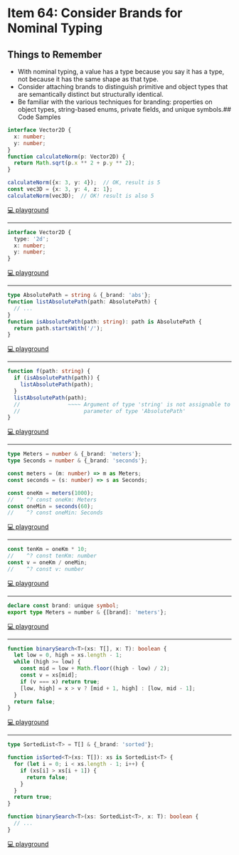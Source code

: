 # Item 64: Consider Brands for Nominal Typing

## Things to Remember

- With nominal typing, a value has a type because you say it has a type, not because it has the same shape as that type.
- Consider attaching brands to distinguish primitive and object types that are semantically distinct but structurally identical.
- Be familiar with the various techniques for branding: properties on object types, string-based enums, private fields, and unique symbols.## Code Samples

```ts
interface Vector2D {
  x: number;
  y: number;
}
function calculateNorm(p: Vector2D) {
  return Math.sqrt(p.x ** 2 + p.y ** 2);
}

calculateNorm({x: 3, y: 4});  // OK, result is 5
const vec3D = {x: 3, y: 4, z: 1};
calculateNorm(vec3D);  // OK! result is also 5
```

[💻 playground](https://www.typescriptlang.org/play/?ts=5.4.5#code/JYOwLgpgTgZghgYwgAgGoQWA9lATAEWQG8AoZZADwC5kQBXAWwCNoBuM5ATxvubZIC+JGHRCZgWEMgRwANgjqy4kAHI4GACgAONdJhwEAlMQ5QIYOlCkBZZQAsAdAGcAjlDDaHFZACofyXGQAamQtB05ff1xDdiESGXlFZQg1KE0iamQAZgAaLhoAFgEY8gB6UuQAeQBpPLMnRTBkYCdkAFZ4yScmgDcMLMIAXmJM3PzkAryALxoARgF2BIUlVXUNPoQBkuRyquqAQmR6xubWuScsdpIgA)

----

```ts
interface Vector2D {
  type: '2d';
  x: number;
  y: number;
}
```

[💻 playground](https://www.typescriptlang.org/play/?ts=5.4.5#code/JYOwLgpgTgZghgYwgAgGoQWA9lATAEWQG8AoZZMATwAcIAuZAclwBNGBuM5ADwZAFcAtgCNoncpT5DRUTgF8SQA)

----

```ts
type AbsolutePath = string & {_brand: 'abs'};
function listAbsolutePath(path: AbsolutePath) {
  // ...
}
function isAbsolutePath(path: string): path is AbsolutePath {
  return path.startsWith('/');
}
```

[💻 playground](https://www.typescriptlang.org/play/?ts=5.4.5#code/C4TwDgpgBAggRgZwPYBsCuwIAUCGwAWUAvFAsAE4CWAdgOZQBkUA3gPpzk7UAmAXFAHIciAQF8A3ACgAZmmoBjYJSTUoKSmXjJ0mXAQAUYPPn5bUGbMYCULSVCgB6B1AB0byaJlzFy1RrM6lgZGBPxkVHRW-CGEGrCI5rrGtvbkEMBo5KoxLmQ45MAIAOqUBgIOAlZSnkA)

----

```ts
function f(path: string) {
  if (isAbsolutePath(path)) {
    listAbsolutePath(path);
  }
  listAbsolutePath(path);
  //               ~~~~ Argument of type 'string' is not assignable to
  //                    parameter of type 'AbsolutePath'
}
```

[💻 playground](https://www.typescriptlang.org/play/?ts=5.4.5#code/C4TwDgpgBAggRgZwPYBsCuwIAUCGwAWUAvFAsAE4CWAdgOZQBkUA3gPpzk7UAmAXFAHIciAQF8A3ACgAZmmoBjYJSTUoKSmXjJ0mXAQAUYPPn5bUGbMYCULSVCgB6B1AB0byaJlzFy1RrM6lgZGBPxkVHRW-CGEGrCI5rrGtvbkEMBo5KoxLmQ45MAIAOqUBgIOAlZSnrIKSipQ0obGYRQ0tDbMdlCU0lD6-gmBevjNBFad3fbqmkMWI2P4Vd2e0xrAAfPGi8v2TvYHh0dQAH5nJ7DktGgAthDUwFBIfaCQguHtAj0IUNRIjzgEAhKLRqMIUNBgEhuvtjnDjkZOHdMOQni9wNABJskgQBB5JEA)

----

```ts
type Meters = number & {_brand: 'meters'};
type Seconds = number & {_brand: 'seconds'};

const meters = (m: number) => m as Meters;
const seconds = (s: number) => s as Seconds;

const oneKm = meters(1000);
//    ^? const oneKm: Meters
const oneMin = seconds(60);
//    ^? const oneMin: Seconds
```

[💻 playground](https://www.typescriptlang.org/play/?ts=5.4.5#code/C4TwDgpgBAshwQE4GcoF4oDsCuBbARklAGRQDeA+vogIaYAmAXFAOS7xLIsC+A3AFChIUAMoQAxgHsGqDDgJFSlanSatkE6fS59+-KZmTAo7BCnRQAFLmbzCiAJToAfCag1UcM8gEGjUDQNtC0tkWzx7JzRXVA9RTRkBfWl-aQgAaVwLU05LAEYABiKHAQB6UqhKqAA9AH4oP2M0zOYvTmTDJswIGABLTAtArWRLADYCkv5yqpr6xqg0vsxmMSDkfiA)

----

```ts
const tenKm = oneKm * 10;
//    ^? const tenKm: number
const v = oneKm / oneMin;
//    ^? const v: number
```

[💻 playground](https://www.typescriptlang.org/play/?ts=5.4.5#code/C4TwDgpgBAshwQE4GcoF4oDsCuBbARklAGRQDeA+vogIaYAmAXFAOS7xLIsC+A3AFChIUAMoQAxgHsGqDDgJFSlanSatkE6fS59+-KZmTAo7BCnRQAFLmbzCiAJToAfCag1UcM8gEGjUDQNtC0tkWzx7JzRXVA9RTRkBfWl-aQgAaVwLU05LAEYABiKHAQB6UqhKqAA9AH4oP2M0zOYvTmTDJswIGABLTAtArWRLADYCkv5yqpr6xqg0vsxmMSDkDv8ETEyLZqyAKihCsoqquoaU4y2WrAikDeMAN13unYrF-pOZ8-nH8IVEPwgA)

----

```ts
declare const brand: unique symbol;
export type Meters = number & {[brand]: 'meters'};
```

[💻 playground](https://www.typescriptlang.org/play/?ts=5.4.5#code/CYUwxgNghgTiAEYD2A7AzgF3gIxlFwAXPAK4oCWAjiQmgJ4C22SEA3AFAgAeADkjFgx0eCALIgMIGGngBeeChJMp8AGTwA3gG1c+YAF1iAcgYSpaIwF8OQA)

----

```ts
function binarySearch<T>(xs: T[], x: T): boolean {
  let low = 0, high = xs.length - 1;
  while (high >= low) {
    const mid = low + Math.floor((high - low) / 2);
    const v = xs[mid];
    if (v === x) return true;
    [low, high] = x > v ? [mid + 1, high] : [low, mid - 1];
  }
  return false;
}
```

[💻 playground](https://www.typescriptlang.org/play/?ts=5.4.5#code/GYVwdgxgLglg9mABAIxmAhgJwJ4GUCmWEAFgDwAqAfABQAeAzgFyLkDaAugDSK3PkCUzZHDgAbQkgDeAKESJxUeXADuiALyIADN2IwA5sXU96AOnFg9UQwFpEARgDcsxMt3jE1XQcSUNolfyIMnJyEAj0igC2MAAmRv6qANSIALLoVibA-nCY1J76NkrKgQD0iABM-E4hiGFgEYgAbkYMrNEx7NUhMMAezWoDPIGY+FAgmEhQmCD4XXKsCToF7C0+TYgA-IhtsYjJdksGK8wLKtztiLZ2nc4Avs4jYxOIwOii9LPS90A)

----

```ts
type SortedList<T> = T[] & {_brand: 'sorted'};

function isSorted<T>(xs: T[]): xs is SortedList<T> {
  for (let i = 0; i < xs.length - 1; i++) {
    if (xs[i] > xs[i + 1]) {
      return false;
    }
  }
  return true;
}

function binarySearch<T>(xs: SortedList<T>, x: T): boolean {
  // ...
}
```

[💻 playground](https://www.typescriptlang.org/play/?ts=5.4.5#code/C4TwDgpgBAyg9gJ2BAJgGQJYGdgB4AqAfFALxT4DaAulAGRQDeA+gEYICGAdigFxQDkWRMhT8AvgG4AUFIBmAV04BjYBjico2eElQFCACgAeWPpSoBKPsc1ZYw1Jhx7GUqFFmIo+gDYRgm0igABgkA3ChjADpfTgBzYAALKABaKABGUIwAaizzFzc3DFkvYwoMGmJSjCgs9It8grcEP3kEDVl2bywIaUaxVyh+ppa2qGAEeR6pfrlFFTUNFgxOdgQQGAhVpQS9IxM7HXRsPCIAGgjTSygWODhfLgaAekeoAGEAeQBZAAUAJQBRGAwAa+fzeOAAd0CQXOCQwsSSZCiMXiSVSGQGELhvi8cIRUEIZHBELyDAGbiU6hwUAAthgUIFiTUoJ92IlIrJwYh9Po8WioMS8i8AEzmXoFSmcakAN0CpTpKCo4sKxX0spIGoieWawFaGnGk2VUAoxNh8ISNCRBKgsoA-MaFcy0maETQ+CbIedHeilQMhlAdXr3J1uuLnlB-gA5AAi0xkQA)
